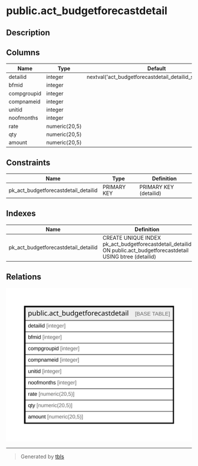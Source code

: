# public.act_budgetforecastdetail

## Description

## Columns

| Name | Type | Default | Nullable | Children | Parents | Comment |
| ---- | ---- | ------- | -------- | -------- | ------- | ------- |
| detailid | integer | nextval('act_budgetforecastdetail_detailid_seq'::regclass) | false |  |  |  |
| bfmid | integer |  | true |  |  |  |
| compgroupid | integer |  | true |  |  |  |
| compnameid | integer |  | true |  |  |  |
| unitid | integer |  | true |  |  |  |
| noofmonths | integer |  | true |  |  |  |
| rate | numeric(20,5) |  | true |  |  |  |
| qty | numeric(20,5) |  | true |  |  |  |
| amount | numeric(20,5) |  | true |  |  |  |

## Constraints

| Name | Type | Definition |
| ---- | ---- | ---------- |
| pk_act_budgetforecastdetail_detailid | PRIMARY KEY | PRIMARY KEY (detailid) |

## Indexes

| Name | Definition |
| ---- | ---------- |
| pk_act_budgetforecastdetail_detailid | CREATE UNIQUE INDEX pk_act_budgetforecastdetail_detailid ON public.act_budgetforecastdetail USING btree (detailid) |

## Relations

![er](public.act_budgetforecastdetail.svg)

---

> Generated by [tbls](https://github.com/k1LoW/tbls)
